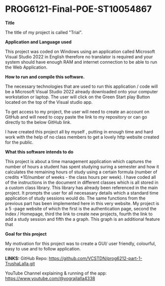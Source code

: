 # PROG6121-Final-POE-ST10054867

**Title**

The title of my project is called "Trial".

**Application and Language used**

This project was coded on Windows using an application called Microsoft Visual Studio 2022 in English therefore no translator is required and your system should have enough RAM and internet connection to be able to run the Web Application.

**How to run and compile this software.**

The necessary technologies that are used to run this application / code will be a Microsoft Visual Studio 2022 already downloaded onto your computer workstation or laptop. The user will click on the Green Start play Button located on the top of the Visual studio app.

To get access to my project, the user will need to create an account on GitHub and will need to copy paste the link to my repository or can go directly to the below GitHub link.

I have created this project all by myself , putting in enough time and hard work with the help of no class members to get a lovely http website created for the public.

**What this software intends to do**

This project is about a time management application which captures the number of hours a student has spent studying suring a semester and how it calculates the remaining hours of study using a certain formula (number of credits *10/number of weeks - the class hours per week). 
I have coded all of the instructions in the document in different classes which is all stored in a custom class library. This library has already been referenced in the main project. It prompts the user for all necesasary details which a standard time application of study sessions would do. The same functions from the previous part has been implemented here in this very website. 
My project is a 5 -page website of which the first is the authentication page, second the Index / Homepage, third the link to create new projects, fourth the link to add a study session and fifth the a graph. This graph is an additional feature that 

**Goal for this project**

My motivation for this project was to create a GUI/ user friendly, colourful, easy to use and to follow application.

**LINKS:**
GitHub Repo: https://github.com/VCSTDN/prog6212-part-1-TrushaLalla.git


YouTube Channel explaining & running of the app: https://www.youtube.com/@yograjlalla4338 
